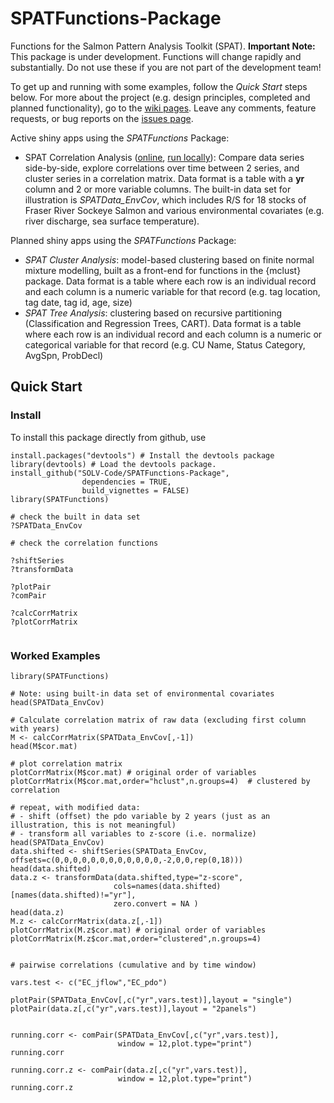 # SPATFunctions-Package
Functions for the Salmon Pattern Analysis Toolkit (SPAT). **Important Note:** This package is under development. Functions will change rapidly and substantially. Do not use these if you are not part of the development team!

To get up and running with some examples, follow the *Quick Start* steps below. For more about the project (e.g. design principles, completed and planned functionality), go to the [wiki pages](https://github.com/SOLV-Code/SPATFunctions-Package/wiki). Leave any comments, feature requests, or bug reports on the [issues page](https://github.com/SOLV-Code/SPATFunctions-Package/issues).

Active shiny apps using the *SPATFunctions* Package:
* SPAT Correlation Analysis ([online](https://solv-code.shinyapps.io/spat_correlationanalysis/), [run locally](https://github.com/SOLV-Code/SPATApps)): Compare data series side-by-side, explore correlations over time between 2 series, and cluster series in a correlation matrix. Data format is a table with a **yr** column and 2 or more variable columns. The built-in data set for illustration is *SPATData_EnvCov*, which includes R/S for 18 stocks of Fraser River Sockeye Salmon and various environmental covariates (e.g. river discharge, sea surface temperature).

Planned shiny apps using the *SPATFunctions* Package:
* *SPAT Cluster Analysis*: model-based clustering based on finite normal mixture modelling, built as a front-end for functions in the {mclust} package. Data format is a table where each row is an individual record and each column is a numeric variable for that record (e.g. tag location, tag date, tag id, age, size) 
* *SPAT Tree Analysis*: clustering based on recursive partitioning (Classification and Regression Trees, CART). Data format is a table where each row is an individual record and each column is a numeric or categorical variable for that record (e.g. CU Name, Status Category, AvgSpn, ProbDecl) 


## Quick Start

### Install

To install this package directly from github, use

```
install.packages("devtools") # Install the devtools package
library(devtools) # Load the devtools package.
install_github("SOLV-Code/SPATFunctions-Package", 
				dependencies = TRUE,
                build_vignettes = FALSE)
library(SPATFunctions)		

# check the built in data set
?SPATData_EnvCov

# check the correlation functions

?shiftSeries
?transformData

?plotPair
?comPair

?calcCorrMatrix
?plotCorrMatrix
		
```



### Worked Examples


```
library(SPATFunctions)

# Note: using built-in data set of environmental covariates
head(SPATData_EnvCov)

# Calculate correlation matrix of raw data (excluding first column with years)
M <- calcCorrMatrix(SPATData_EnvCov[,-1])
head(M$cor.mat)

# plot correlation matrix
plotCorrMatrix(M$cor.mat) # original order of variables
plotCorrMatrix(M$cor.mat,order="hclust",n.groups=4)  # clustered by correlation

# repeat, with modified data:
# - shift (offset) the pdo variable by 2 years (just as an illustration, this is not meaningful)
# - transform all variables to z-score (i.e. normalize)
head(SPATData_EnvCov)
data.shifted <- shiftSeries(SPATData_EnvCov, offsets=c(0,0,0,0,0,0,0,0,0,0,0,0,-2,0,0,rep(0,18)))
head(data.shifted)
data.z <- transformData(data.shifted,type="z-score",
                       cols=names(data.shifted)[names(data.shifted)!="yr"],
                       zero.convert = NA )
head(data.z)
M.z <- calcCorrMatrix(data.z[,-1])
plotCorrMatrix(M.z$cor.mat) # original order of variables
plotCorrMatrix(M.z$cor.mat,order="clustered",n.groups=4)


# pairwise correlations (cumulative and by time window)

vars.test <- c("EC_jflow","EC_pdo")

plotPair(SPATData_EnvCov[,c("yr",vars.test)],layout = "single")
plotPair(data.z[,c("yr",vars.test)],layout = "2panels")


running.corr <- comPair(SPATData_EnvCov[,c("yr",vars.test)],
                        window = 12,plot.type="print")
running.corr

running.corr.z <- comPair(data.z[,c("yr",vars.test)],
                        window = 12,plot.type="print")
running.corr.z
```

